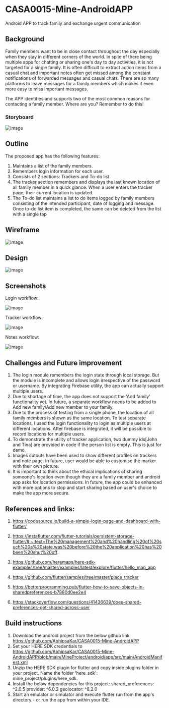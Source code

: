 # CASA0015-Mine-AndroidAPP
Android APP to track family and exchange urgent communication

## Background
Family members want to be in close contact throughout the day especially when they stay in different corners of the world.
In spite of there being multiple apps for chatting or sharing one's day to day activities, it is not targeted for a single family.
It is often difficult to extract action items from a casual chat and important notes often get missed among the constant notifications of forwarded messages and casual chats.
There are so many platforms to leave messages for a family members which makes it even more easy to miss important messages.

The APP identifies and supports two of the most common reasons for contacting a family member.
Where are you?
Remember to do this!

### Storyboard
![image](https://user-images.githubusercontent.com/91799774/167427055-541701b8-6360-48ee-b71c-d1c1a0805537.png)

## Outline
The proposed app has the following features:
1. Maintains a list of the family members.
2. Remembers login information for each user.
3. Consists of 2 sections: Trackers and To-do list
4. The tracker section remembers and displays the last known location of all family member in a quick glance. When a user enters the tracker page, their current location is updated.
5. The To-do list maintains a list to do items logged by family members consisting of the intended participant, date of logging and message. Once to-do list item is completed, the same can be deleted from the list with a single tap

## Wireframe
![image](https://user-images.githubusercontent.com/91799774/167428711-aeb675af-e17e-4749-9a3d-648a04e2fa0e.png)

## Design
![image](https://user-images.githubusercontent.com/91799774/167440009-32975829-d12b-4889-8aa2-150e19c5a012.png)

## Screenshots
Login workflow:

![image](https://user-images.githubusercontent.com/91799774/167434793-2b982b79-f1fc-4005-859a-047b3181f994.png)

Tracker workflow:

![image](https://user-images.githubusercontent.com/91799774/167436423-dccfe41f-af67-4eef-9359-f9c7d0b3a83d.png)


Notes workflow:


![image](https://user-images.githubusercontent.com/91799774/167446067-6aec374d-c576-42a7-82f4-8a29e18ea656.png)


## Challenges and Future improvement
1. The login module remembers the login state through local storage. But the module is incomplete and allows login irrespective of the password or username. 
 By integrating Firebase utility, the app can actually support multiple users.
2. Due to shortage of time, the app does not support the 'Add family' functionality yet. In future, a separate workflow needs to be added to Add new family/Add new member to your family.
3. Due to the process of testing from a single phone, the location of all family members is shown as the same location. To test separate locations, I used the login functionality to login as multiple users at different locations. After firebase is integrated, it will be possible to record locations for multiple users.
4. To demonstrate the utility of tracker application, two dummy ids[John and Tina] are provided in code if the person list is empty. This is just for demo.
5. Images cutouts have been used to show different profiles on trackers and note page. In future, user would be able to customise the marker with their own picture.
6. It is important to think about the ethical implications of sharing someone's location even though they are a family member and android app asks for location permissions. In future, the app could be enhanced with more options to stop and start sharing based on user's choice to make the app more secure.


## References and links:
1. https://codesource.io/build-a-simple-login-page-and-dashboard-with-flutter/
		
2. https://instaflutter.com/flutter-tutorials/persistent-storage-flutter/#:~:text=The%20management%20and%20handling%20of%20such%20a%20state,was%20before%20the%20application%20has%20been%20shut%20off.
			
3. https://github.com/heremaps/here-sdk-examples/tree/master/examples/latest/explore/flutter/hello_map_app
		
4. https://github.com/flutter/samples/tree/master/place_tracker
		
5. https://betterprogramming.pub/flutter-how-to-save-objects-in-sharedpreferences-b7880d0ee2e4
		
6. https://stackoverflow.com/questions/41436639/does-shared-preferences-get-shared-across-user


## Build instructions
1. Download the android project from the below github link
    https://github.com/AbhipsaKar/CASA0015-Mine-AndroidAPP
2. Set your HERE SDK credentials to
    https://github.com/AbhipsaKar/CASA0015-Mine-AndroidAPP/blob/main/MineProject/android/app/src/main/AndroidManifest.xml
3. Unzip the HERE SDK plugin for flutter and copy inside plugins folder in your project. Name the folder 'here_sdk': mine_project/plugins/here_sdk.
4. Install the below dependencies for this project:
    shared_preferences: ^2.0.5
    provider: ^6.0.2
    geolocator: ^8.2.0
5. Start an emulator or simulator and execute flutter run from the app's directory - or run the app from within your IDE.




